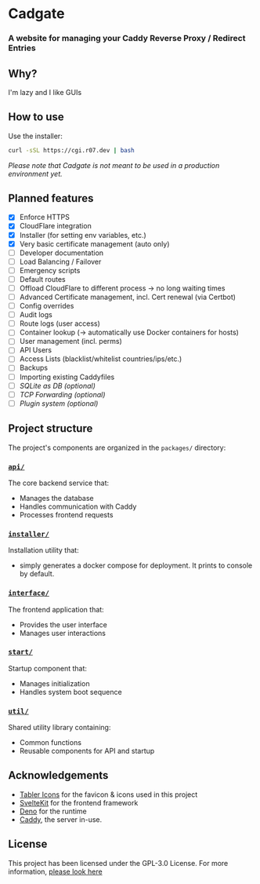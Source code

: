 # Cadgate

### A website for managing your Caddy Reverse Proxy / Redirect Entries

## Why?

I'm lazy and I like GUIs

## How to use

Use the installer:

```sh
curl -sSL https://cgi.r07.dev | bash
```

_Please note that Cadgate is not meant to be used in a production environment yet._

## Planned features

-   [x] Enforce HTTPS
-   [x] CloudFlare integration
-   [x] Installer (for setting env variables, etc.)
-   [x] Very basic certificate management (auto only)
-   [ ] Developer documentation
-   [ ] Load Balancing / Failover
-   [ ] Emergency scripts
-   [ ] Default routes
-   [ ] Offload CloudFlare to different process -> no long waiting times
-   [ ] Advanced Certificate management, incl. Cert renewal (via Certbot)
-   [ ] Config overrides
-   [ ] Audit logs
-   [ ] Route logs (user access)
-   [ ] Container lookup (-> automatically use Docker containers for hosts)
-   [ ] User management (incl. perms)
-   [ ] API Users
-   [ ] Access Lists (blacklist/whitelist countries/ips/etc.)
-   [ ] Backups
-   [ ] Importing existing Caddyfiles
-   [ ] _SQLite as DB (optional)_
-   [ ] _TCP Forwarding (optional)_
-   [ ] _Plugin system (optional)_

## Project structure

The project's components are organized in the `packages/` directory:

### [`api/`](packages/api/)

The core backend service that:

-   Manages the database
-   Handles communication with Caddy
-   Processes frontend requests

### [`installer/`](packages/installer/)

Installation utility that:

-   simply generates a docker compose for deployment. It prints to console by default.

### [`interface/`](packages/interface/)

The frontend application that:

-   Provides the user interface
-   Manages user interactions

### [`start/`](packages/start/)

Startup component that:

-   Manages initialization
-   Handles system boot sequence

### [`util/`](packages/util/)

Shared utility library containing:

-   Common functions
-   Reusable components for API and startup

## Acknowledgements

-   [Tabler Icons](https://tabler.io/icons) for the favicon & icons used in this project
-   [SvelteKit](https://kit.svelte.dev) for the frontend framework
-   [Deno](https://deno.land) for the runtime
-   [Caddy](https://caddyserver.com/), the server in-use.

## License

This project has been licensed under the GPL-3.0 License. For more information, [please look here](LICENSE)

